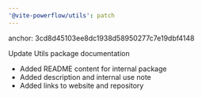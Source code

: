 ```yaml
---
'@vite-powerflow/utils': patch
---
```


anchor: 3cd8d45103ee8dc1938d58950277c7e19dbf4148

Update Utils package documentation

- Added README content for internal package
- Added description and internal use note
- Added links to website and repository
